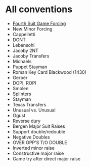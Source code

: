 # All conventions

- [Fourth Suit Game Forcing](fourth_suit_forcing.md)
- New Minor Forcing
- Cappelletti
- DONT
- Lebensohl
- Jacoby 2NT
- Jacoby Transfers
- Michaels
- Puppet Stayman
- Roman Key Card Blackwood (1430)
- Gerber
- DOPI, ROPI
- Smolen
- Splinters
- Stayman
- Texas Transfers
- Unusual vs. Unusual
- Ogust
- Reverse dury
- Bergen Major Suit Raises
- Support double/redouble
- Negative Doubles
- OVER OPP'S T/O DOUBLE
- Inverted minor raise
- Constructive major raise
- Game try after direct major raise

